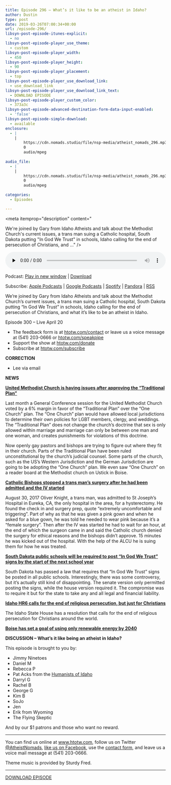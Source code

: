 ```yaml
---
title: Episode 296 – What’s it like to be an atheist in Idaho?
author: Dustin
type: post
date: 2019-03-26T07:00:34+00:00
url: /episode-296/
libsyn-post-episode-itunes-explicit:
  - no
libsyn-post-episode-player_use_theme:
  - custom
libsyn-post-episode-player_width:
  - 450
libsyn-post-episode-player_height:
  - 90
libsyn-post-episode-player_placement:
  - top
libsyn-post-episode-player_use_download_link:
  - use_download_link
libsyn-post-episode-player_use_download_link_text:
  - DOWNLOAD EPISODE
libsyn-post-episode-player_custom_color:
  - 373a3c
libsyn-post-episode-advanced-destination-form-data-input-enabled:
  - 'false'
libsyn-post-episode-simple-download:
  - available
enclosure:
  - |
    |
        https://cdn.nomads.studio/file/nsp-media/atheist_nomads_296.mp3
        0
        audio/mpeg
        
audio_file:
  - |
    |
        https://cdn.nomads.studio/file/nsp-media/atheist_nomads_296.mp3
        0
        audio/mpeg
        
categories:
  - Episodes

---
```

<div itemscope itemtype="http://schema.org/AudioObject">
  <meta itemprop="name" content="Episode 296 &#8211; What’s it like to be an atheist in Idaho?" />
  
  <meta itemprop="uploadDate" content="2019-03-26T01:00:34-06:00" />
  
  <meta itemprop="encodingFormat" content="audio/mpeg" />
  
  <meta itemprop="description" content="




We're joined by Gary from Idaho Atheists and talk about the Methodist Church's current issues, a trans man suing a Catholic hospital, South Dakota putting &quot;In God We Trust&quot; in schools, Idaho calling for the end of persecution of Christians, and ..." />
  
  <meta itemprop="contentUrl" content="https://dts.podtrac.com/redirect.mp3/cdn.nomads.studio/file/nsp-media/atheist_nomads_296.mp3" />
  
  <div class="powerpress_player" id="powerpress_player_8559">
    <audio class="wp-audio-shortcode" id="audio-3424-303" preload="none" style="width: 100%;" controls="controls"><source type="audio/mpeg" src="https://dts.podtrac.com/redirect.mp3/cdn.nomads.studio/file/nsp-media/atheist_nomads_296.mp3?_=303" /><a href="https://dts.podtrac.com/redirect.mp3/cdn.nomads.studio/file/nsp-media/atheist_nomads_296.mp3">https://dts.podtrac.com/redirect.mp3/cdn.nomads.studio/file/nsp-media/atheist_nomads_296.mp3</a></audio>
  </div>
</div>

<p class="powerpress_links powerpress_links_mp3">
  Podcast: <a href="https://dts.podtrac.com/redirect.mp3/cdn.nomads.studio/file/nsp-media/atheist_nomads_296.mp3" class="powerpress_link_pinw" target="_blank" title="Play in new window" onclick="return powerpress_pinw('https://htotw.com/?powerpress_pinw=3424-podcast');" rel="nofollow">Play in new window</a> | <a href="https://dts.podtrac.com/redirect.mp3/cdn.nomads.studio/file/nsp-media/atheist_nomads_296.mp3" class="powerpress_link_d" title="Download" rel="nofollow" download="atheist_nomads_296.mp3">Download</a>
</p>

<p class="powerpress_links powerpress_subscribe_links">
  Subscribe: <a href="https://podcasts.apple.com/us/podcast/humanists-take-on-the-world/id530050098?mt=2&ls=1" class="powerpress_link_subscribe powerpress_link_subscribe_itunes" target="_blank" title="Subscribe on Apple Podcasts" rel="nofollow">Apple Podcasts</a> | <a href="https://www.google.com/podcasts?feed=aHR0cDovL2F0aGVpc3Rub21hZHMubGlic3luLmNvbS9yc3M%3D" class="powerpress_link_subscribe powerpress_link_subscribe_googleplay" target="_blank" title="Subscribe on Google Podcasts" rel="nofollow">Google Podcasts</a> | <a href="https://open.spotify.com/show/3LzK2xZGike6Tc1GEMtMbr?si=LieN9SNuTpq96smuaUsH8A" class="powerpress_link_subscribe powerpress_link_subscribe_spotify" target="_blank" title="Subscribe on Spotify" rel="nofollow">Spotify</a> | <a href="https://www.pandora.com/podcast/atheist-nomads/PC:10122?corr=62071012&part=ug" class="powerpress_link_subscribe powerpress_link_subscribe_pandora" target="_blank" title="Subscribe on Pandora" rel="nofollow">Pandora</a> | <a href="https://htotw.com/feed/podcast/" class="powerpress_link_subscribe powerpress_link_subscribe_rss" target="_blank" title="Subscribe via RSS" rel="nofollow">RSS</a>
</p>

We&#8217;re joined by Gary from Idaho Atheists and talk about the Methodist Church&#8217;s current issues, a trans man suing a Catholic hospital, South Dakota putting &#8220;In God We Trust&#8221; in schools, Idaho calling for the end of persecution of Christians, and what it&#8217;s like to be an atheist in Idaho.

Episode 300 &#8211; Live April 20

<!--more-->

  * The feedback form is at [htotw.com/contact](https://htotw.com/contact) or leave us a voice message at (541) 203-0666 or <a href="https://htotw.com/speakpipe" target="_blank" rel="noopener noreferrer">htotw.com/speakpipe</a>
  * Support the show at <a href="https://htotw.com/donate" target="_blank" rel="noopener noreferrer">htotw.com/donate</a>
  * Subscribe at <a href="https://htotw.com/subscribe" target="_blank" rel="noopener noreferrer">htotw.com/subscribe</a>

**CORRECTION**

  * Lee via email

**NEWS**

**<a href="https://www.nbcnews.com/news/amp/ncna986516" target="_blank" rel="noopener noreferrer">United Methodist Church is having issues after approving the “Traditional Plan”</a>**

Last month a General Conference session for the United Methodist Church voted by a 6% margin in favor of the “Traditional Plan” over the “One Church” plan. The “One Church” plan would have allowed local jurisdictions to determine their own policies for LGBT members, clergy, and weddings. The “Traditional Plan” does not change the church’s doctrine that sex is only allowed within marriage and marriage can only be between one man and one woman, and creates punishments for violations of this doctrine.

Now openly gay pastors and bishops are trying to figure out where they fit in their church. Parts of the Traditional Plan have been ruled unconstitutional by the church’s judicial counsel. Some parts of the church, such as the US’s Western Jurisdiction and the German Jurisdiction are going to be adopting the “One Church” plan. We even saw “One Church” on a reader board at the Methodist church on Ustick in Boise.

**<a href="https://www.aclu.org/blog/lgbt-rights/transgender-rights/catholic-bishops-stopped-my-surgery-because-im-transgender" target="_blank" rel="noopener noreferrer">Catholic Bishops stopped a trans man&#8217;s surgery after he had been admitted and the IV started</a>**

August 30, 2017 Oliver Knight, a trans man, was admitted to St Joseph’s Hospital in Eureka, CA, the only hospital in the area, for a hysterectomy. He found the check in and surgery prep, quote “extremely uncomfortable and triggering”. Part of why as that he was given a pink gown and when he asked for a blue gown, he was told he needed to wear pink because it’s a “female surgery”. Then after the IV was started he had to wait for an hour, at the end of which the surgeon came in and said the Catholic church denied the surgery for ethical reasons and the bishops didn’t approve. 15 minutes he was kicked out of the hospital. With the help of the ALCU he is suing them for how he was treated.

**<a href="https://friendlyatheist.patheos.com/2019/03/20/south-dakota-will-now-force-all-public-schools-to-put-up-in-god-we-trust-signs/" target="_blank" rel="noopener noreferrer">South Dakota public schools will be required to post “In God We Trust” signs by the start of the next school year</a>**

South Dakota has passed a law that requires that “In God We Trust” signs be posted in all public schools. Interestingly, there was some controversy, but it’s actually still kind of disappointing. The senate version only permitted posting the signs, while the house version required it. The compromise was to require it but for the state to take any and all legal and financial liability.

**<a href="https://legislature.idaho.gov/sessioninfo/2019/legislation/hr006/" target="_blank" rel="noopener noreferrer">Idaho HR6 calls for the end of religious persecution, but just for Christians</a>**

The Idaho State House has a resolution that calls for the end of religious persecution for Christians around the world.

**<a href="https://www.ktvb.com/mobile/article/news/local/boise-sets-course-for-energy-future-100-percent-renewable-by-2040/277-8a5ae74a-3be0-436b-9d82-115dc5674333" target="_blank" rel="noopener noreferrer">Boise has set a goal of using only renewable energy by 2040</a>**

**DISCUSSION &#8211; What’s it like being an atheist in Idaho?**

This episode is brought to you by:

  * Jimmy Ninetoes
  * Daniel M
  * Rebecca P
  * Pat Acks from the <a href="https://www.humanistsofidaho.org" target="_blank" rel="noopener noreferrer">Humanists of Idaho</a>
  * Darryl G
  * Rachel B
  * George G
  * Kim B
  * SoJo
  * Jen
  * Erik from Wyoming
  * The Flying Skeptic

And by our $1 patrons and those who want no reward.

<hr class="wp-block-separator" />

You can find us online at <a href="https://www.htotw.com/" target="_blank" rel="noopener noreferrer">www.htotw.com</a>, follow us on Twitter <a href="https://htotw.com/twitter" target="_blank" rel="noopener noreferrer">@AtheistNomads</a>, <a href="https://htotw.com/facebook" target="_blank" rel="noopener noreferrer">like us on Facebook</a>, use the [contact form](https://htotw.com/contact), and leave us a voice mail message at (541) 203-0666.

Theme music is provided by Sturdy Fred.

<hr class="wp-block-separator" />

[DOWNLOAD EPISODE][1]

 [1]: https://dts.podtrac.com/redirect.mp3/cdn.nomads.studio/file/nsp-media/atheist_nomads_296.mp3
